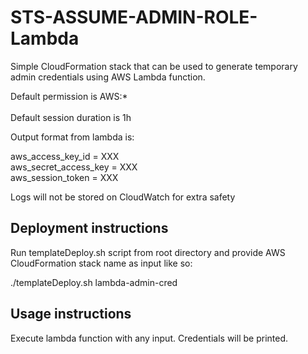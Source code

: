 # STS-ASSUME-ADMIN-ROLE-Lambda

Simple CloudFormation stack that can be used to generate temporary admin credentials using AWS Lambda function.

Default permission is AWS:*<br/>  
Default session duration is 1h

Output format from lambda is:

aws_access_key_id = XXX  
aws_secret_access_key = XXX  
aws_session_token = XXX

Logs will not be stored on CloudWatch for extra safety

## Deployment instructions

Run templateDeploy.sh script from root directory and provide AWS CloudFormation stack name as input like so:

./templateDeploy.sh lambda-admin-cred


## Usage instructions

Execute lambda function with any input. Credentials will be printed.
